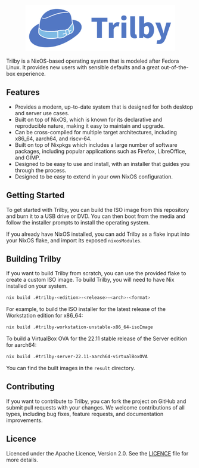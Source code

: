<p align="center">
	<img height="125" src="assets/Trilby-minimal.svg" alt="Trilby logo">
</p>

Trilby is a NixOS-based operating system that is modeled after Fedora Linux.
It provides new users with sensible defaults and a great out-of-the-box experience.

## Features

- Provides a modern, up-to-date system that is designed for both desktop and server use cases.
- Built on top of NixOS, which is known for its declarative and reproducible nature, making it easy to maintain and upgrade.
- Can be cross-compiled for multiple target architectures, including x86_64, aarch64, and riscv-64.
- Built on top of Nixpkgs which includes a large number of software packages, including popular applications such as Firefox, LibreOffice, and GIMP.
- Designed to be easy to use and install, with an installer that guides you through the process.
- Designed to be easy to extend in your own NixOS configuration.

## Getting Started

To get started with Trilby, you can build the ISO image from this repository and burn it to a USB drive or DVD.
You can then boot from the media and follow the installer prompts to install the operating system.

If you already have NixOS installed, you can add Trilby as a flake input into your NixOS flake, and import its exposed `nixosModules`.

## Building Trilby

If you want to build Trilby from scratch, you can use the provided flake to create a custom ISO image.
To build Trilby, you will need to have Nix installed on your system.

```bash
nix build .#trilby-<edition>-<release>-<arch>-<format>
```

For example, to build the ISO installer for the latest release of the Workstation edition for x86_64:

```bash
nix build .#trilby-workstation-unstable-x86_64-isoImage
```

To build a VirtualBox OVA for the 22.11 stable release of the Server edition for aarch64:

```bash
nix build .#trilby-server-22.11-aarch64-virtualBoxOVA
```

You can find the built images in the `result` directory.

## Contributing

If you want to contribute to Trilby, you can fork the project on GitHub and submit pull requests with your changes.
We welcome contributions of all types, including bug fixes, feature requests, and documentation improvements.

## Licence

Licenced under the Apache Licence, Version 2.0. See the [LICENCE](./LICENCE) file for more details.
